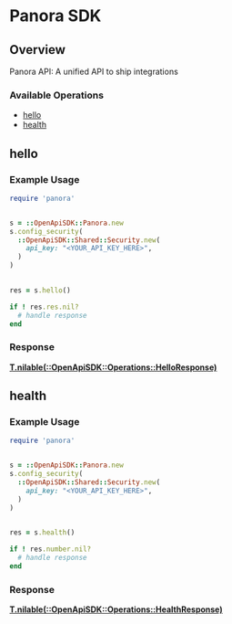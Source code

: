 # Panora SDK

## Overview

Panora API: A unified API to ship integrations

### Available Operations

* [hello](#hello)
* [health](#health)

## hello

### Example Usage

```ruby
require 'panora'


s = ::OpenApiSDK::Panora.new
s.config_security(
  ::OpenApiSDK::Shared::Security.new(
    api_key: "<YOUR_API_KEY_HERE>",
  )
)

    
res = s.hello()

if ! res.res.nil?
  # handle response
end

```

### Response

**[T.nilable(::OpenApiSDK::Operations::HelloResponse)](../../models/operations/helloresponse.md)**




## health

### Example Usage

```ruby
require 'panora'


s = ::OpenApiSDK::Panora.new
s.config_security(
  ::OpenApiSDK::Shared::Security.new(
    api_key: "<YOUR_API_KEY_HERE>",
  )
)

    
res = s.health()

if ! res.number.nil?
  # handle response
end

```

### Response

**[T.nilable(::OpenApiSDK::Operations::HealthResponse)](../../models/operations/healthresponse.md)**


